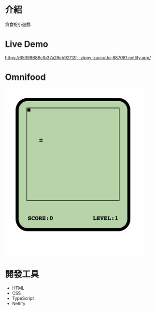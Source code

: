 # 介紹 
貪食蛇小遊戲.

# Live Demo
https://65368688cfb37a28eb92f12f--zippy-zuccutto-687081.netlify.app/

# Omnifood
![image](https://github.com/Yung-Che/Snake/blob/main/SCR-20231023-vna.png)

# 開發工具
- HTML
- CSS
- TypeScript
- Netlify
